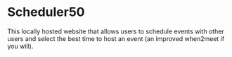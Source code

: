 # Scheduler50

This locally hosted website that allows users to schedule events with other users and select the best time to host an event (an improved when2meet if you will).
